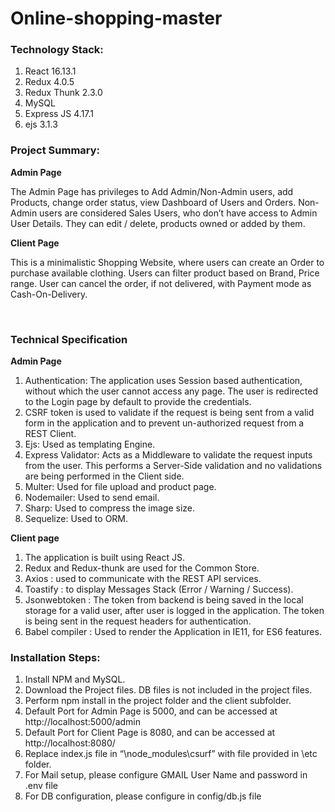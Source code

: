 # Online-shopping-master
<h3>Technology Stack:</h3>
<ol>
<li>React 16.13.1</li>
<li>Redux 4.0.5</li>
<li>Redux Thunk 2.3.0</li>
<li>MySQL</li>
<li>Express JS 4.17.1</li>
<li>ejs 3.1.3</li>
</ol>

<h3>Project Summary:</h3>
<b>Admin Page</b>
<p>The Admin Page has privileges to Add Admin/Non-Admin users, add Products, change order status, view Dashboard of Users and Orders. 
Non-Admin users are considered Sales Users, who don’t have access to Admin User Details. They can edit / delete, products owned or added by them.</p>
<b>Client Page</b>
<p>This is a minimalistic Shopping Website, where users can create an Order to purchase available clothing. Users can filter product based on Brand, Price range. User can cancel the order, if not delivered, with Payment mode as Cash-On-Delivery.</p>

 
<h3>Technical Specification</h3>
<b>Admin Page</b>

<ol>
<li>Authentication: The application uses Session based authentication, without which the user cannot access any page. The user is redirected to the Login page by default to provide the credentials.</li>
<li>CSRF token is used to validate if the request is being sent from a valid form in the application and to prevent un-authorized request from a REST Client.</li>
<li>Ejs: Used as templating Engine.</li>
<li>Express Validator: Acts as a Middleware to validate the request inputs from the user. This performs a Server-Side validation and no validations are being performed in the Client side.</li>
<li>Multer: Used for file upload and product page.</li>
<li>Nodemailer: Used to send email.</li>
<li>Sharp: Used to compress the image size.</li>
<li>Sequelize: Used to ORM.</li>
</ol>
<b>Client page</b>
<ol>
<li>The application is built using React JS.</li>
<li>Redux and Redux-thunk are used for the Common Store.</li>
<li>Axios : used to communicate with the REST API services.</li>
<li>Toastify : to display Messages Stack (Error / Warning / Success).</li>
<li>Jsonwebtoken : The token from backend is being saved in the local storage for a valid user, after user is logged in the application. The token is being sent in the request headers for authentication.</li>
<li>Babel compiler : Used to render the Application in IE11, for ES6 features.</li>
</ol>

<h3>Installation Steps:</h3>
<ol>
<li>Install NPM and MySQL.
<li>Download the Project files. DB files is not included in the project files.</li>
<li>Perform npm install in the project folder and the client subfolder.</li>
<li>Default Port for Admin Page is 5000, and can be accessed at http://localhost:5000/admin </li>
<li>Default Port for Client Page is 8080, and can be accessed at http://localhost:8080/</li>
<li>Replace index.js file in “\node_modules\csurf” with file provided in \etc folder.</li>
<li>For Mail setup, please configure GMAIL User Name and password in .env file</li>
<li>For DB configuration, please configure in config/db.js file</li>
</ol>

